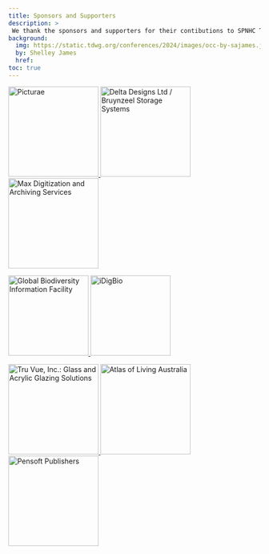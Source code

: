 ```yaml
---
title: Sponsors and Supporters
description: >
 We thank the sponsors and supporters for their contibutions to SPNHC TDWG 2024.
background:
  img: https://static.tdwg.org/conferences/2024/images/occ-by-sajames.jpg
  by: Shelley James
  href: 
toc: true
---
```


<p class="d-flex justify-content-around align-items-center">
  <a href="https://picturae.com">
    <img src="https://static.tdwg.org/conferences/2024/images/sponsors/picturae-400.png" alt="Picturae" width="180">
  </a>
  <a href="https://www.deltadesignsltd.com/">
    <img src="https://static.tdwg.org/conferences/2024/images/sponsors/delta-combined.jpg" alt="Delta Designs Ltd / Bruynzeel Storage Systems" width="180">
  </a>
  <a href="https://maxcommunications.co.uk/">
    <img src="https://static.tdwg.org/conferences/2024/images/sponsors/max-sqy.jpg" alt="Max Digitization and Archiving Services" width="180">
  </a>
</p>
<p class="d-flex justify-content-around align-items-center">
  <a href="gbif.org">
    <img src="https://static.tdwg.org/conferences/2024/images/sponsors/gbif-400.png" alt="Global Biodiversity Information Facility" width="160">
  </a>
  <a href="idigbio.org">
    <img src="https://static.tdwg.org/conferences/2024/images/sponsors/idigbio.png" alt="iDigBio" width="160">
  </a>
</p>
<p class="d-flex justify-content-around align-items-center">
  <a href="https://tru-vue.com/">
    <img src="https://static.tdwg.org/conferences/2024/images/sponsors/tru-vue.png" alt="Tru Vue, Inc.: Glass and Acrylic Glazing Solutions" width="180">
  </a>
  <a href="https://ala.org.au">
    <img src="https://static.tdwg.org/conferences/2024/images/sponsors/ala-400.png" alt="Atlas of Living Australia" width="180">
  </a>
  <a href="pensoft.net">
    <img src="https://static.tdwg.org/conferences/2024/images/sponsors/pensoft.png" alt="Pensoft Publishers" width="180">
  </a>
</p>
